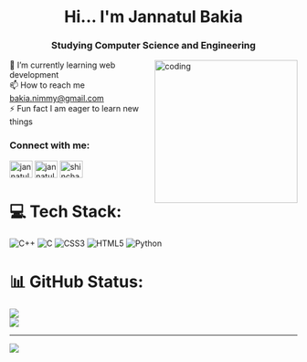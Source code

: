 <h1 align="center">Hi... I'm Jannatul Bakia</h1>
<h3 align="center">Studying Computer Science and Engineering</h3>
<img align="right" alt="coding" width="250" src="https://gifdb.com/images/high/pc-programming-umiko-ahagon-xl8rbijsvnnrka63.gif">

🌱 I’m currently learning web development<br>📫 How to reach me bakia.nimmy@gmail.com<br>⚡ Fun fact I am eager to learn new things





<h3 align="left">Connect with me:</h3>
<p align="left">
<a href="https://linkedin.com/in/jannatul bakia" target="blank"><img align="center" src="https://raw.githubusercontent.com/rahuldkjain/github-profile-readme-generator/master/src/images/icons/Social/linked-in-alt.svg" alt="jannatul bakia" height="30" width="40" /></a>
<a href="https://fb.com/jannatul bakia" target="blank"><img align="center" src="https://raw.githubusercontent.com/rahuldkjain/github-profile-readme-generator/master/src/images/icons/Social/facebook.svg" alt="jannatul bakia" height="30" width="40" /></a>
<a href="https://codeforces.com/profile/shinchan_codes" target="blank"><img align="center" src="https://raw.githubusercontent.com/rahuldkjain/github-profile-readme-generator/master/src/images/icons/Social/codeforces.svg" alt="shinchan_codes" height="30" width="40" /></a>
</p>

# 💻 Tech Stack:
![C++](https://img.shields.io/badge/c++-%2300599C.svg?style=for-the-badge&logo=c%2B%2B&logoColor=white) ![C](https://img.shields.io/badge/c-%2300599C.svg?style=for-the-badge&logo=c&logoColor=white) ![CSS3](https://img.shields.io/badge/css3-%231572B6.svg?style=for-the-badge&logo=css3&logoColor=white) ![HTML5](https://img.shields.io/badge/html5-%23E34F26.svg?style=for-the-badge&logo=html5&logoColor=white) ![Python](https://img.shields.io/badge/python-3670A0?style=for-the-badge&logo=python&logoColor=ffdd54)
# 📊 GitHub Status:
![](https://github-readme-stats.vercel.app/api?username=jannatulbakia&theme=dark&hide_border=false&include_all_commits=false&count_private=false)<br/>
![](https://github-readme-stats.vercel.app/api/top-langs/?username=jannatulbakia&theme=dark&hide_border=false&include_all_commits=false&count_private=false&layout=compact)

---
[![](https://visitcount.itsvg.in/api?id=jannatulbakia&icon=0&color=0)](https://visitcount.itsvg.in)

<!-- Proudly created with GPRM ( https://gprm.itsvg.in ) -->

